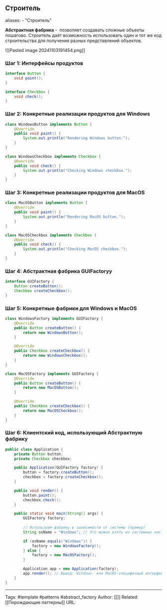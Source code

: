 ## Строитель

aliases: 
	- "Строитель"

**Абстрактная фабрика** -  позволяет создавать сложные объекты пошагово. Строитель даёт возможность использовать один и тот же код строительства для получения разных представлений объектов.

![[Pasted image 20241103191454.png]]


### Шаг 1: Интерфейсы продуктов
```java
interface Button {
    void paint();
}

interface Checkbox {
    void check();
}
```

### Шаг 2: Конкретные реализации продуктов для Windows
```java
class WindowsButton implements Button {
    @Override
    public void paint() {
        System.out.println("Rendering Windows button.");
    }
}

class WindowsCheckbox implements Checkbox {
    @Override
    public void check() {
        System.out.println("Checking Windows checkbox.");
    }
}
```

### Шаг 3: Конкретные реализации продуктов для MacOS
```java
class MacOSButton implements Button {
    @Override
    public void paint() {
        System.out.println("Rendering MacOS button.");
    }
}

class MacOSCheckbox implements Checkbox {
    @Override
    public void check() {
        System.out.println("Checking MacOS checkbox.");
    }
}
```

### Шаг 4: Абстрактная фабрика GUIFactoryy
```java
interface GUIFactory {
    Button createButton();
    Checkbox createCheckbox();
}
```

### Шаг 5: Конкретные фабрики для Windows и MacOS
```java
class WindowsFactory implements GUIFactory {
    @Override
    public Button createButton() {
        return new WindowsButton();
    }

    @Override
    public Checkbox createCheckbox() {
        return new WindowsCheckbox();
    }
}

class MacOSFactory implements GUIFactory {
    @Override
    public Button createButton() {
        return new MacOSButton();
    }

    @Override
    public Checkbox createCheckbox() {
        return new MacOSCheckbox();
    }
}
```

### Шаг 6: Клиентский код, использующий Абстрактную фабрику
```java
public class Application {
    private Button button;
    private Checkbox checkbox;

    public Application(GUIFactory factory) {
        button = factory.createButton();
        checkbox = factory.createCheckbox();
    }

    public void render() {
        button.paint();
        checkbox.check();
    }

    public static void main(String[] args) {
        GUIFactory factory;
        
        // Используем фабрику в зависимости от системы (пример)
        String osName = "Windows"; // Это можно взять из системных настроек

        if (osName.equals("Windows")) {
            factory = new WindowsFactory();
        } else {
            factory = new MacOSFactory();
        }

        Application app = new Application(factory);
        app.render(); // Вывод: Windows- или MacOS-специфичный интерфейс
    }
}
```


---
Tags: #template #patterns #abstract_factory
Author: [[]]
Related: [[Порождающие паттерны]]
URL: 